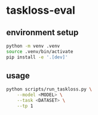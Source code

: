 # taskloss-eval

## environment setup

```bash
python -m venv .venv
source .venv/bin/activate
pip install -e '.[dev]'
```

## usage

```bash
python scripts/run_taskloss.py \
    --model <MODEL> \
    --task <DATASET> \
    --tp 1
```
